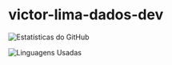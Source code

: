 # victor-lima-dados-dev


![Estatísticas do GitHub](https://github-readme-stats.vercel.app/api?username=victor-lima-dados-dev&show_icons=true&theme=softblue)  


![Linguagens Usadas](https://github-readme-stats.vercel.app/api/top-langs/?username=victor-lima-dados-dev&layout=compact&theme=softblue) 

